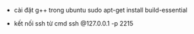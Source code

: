 + cài đặt g++ trong ubuntu
sudo apt-get install build-essential

+ kết nối ssh từ cmd
ssh <user>@127.0.0.1 -p 2215
